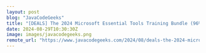 ```yaml
---
layout: post
blog: "JavaCodeGeeks"
title: "[DEALS] The 2024 Microsoft Essential Tools Training Bundle (96% off) & Other Deals Up To 98% Off – Offers End Soon!"
date: 2024-08-29T10:30:30Z
image: images/javacodegeeks.png
remote_url: "https://www.javacodegeeks.com/2024/08/deals-the-2024-microsoft-essential-tools-training-bundle-96-off-other-deals-up-to-98-off-offers-end-soon.html"
---
```

